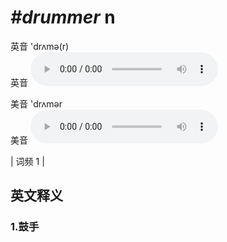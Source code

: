 # ***\#drummer*** n
英音 'drʌmə(r)  
英音
<audio src="./media/drummer1.aac" controls="controls"></audio>

美音 'drʌmər  
美音
<audio src="./media/drummer2.aac" controls="controls"></audio>



| 词频 1 |  

英文释义
---
### 1.**鼓手**  


